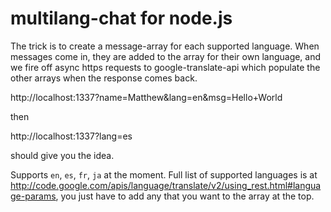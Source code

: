 # multilang-chat for node.js

The trick is to create a message-array for each supported language.  When messages come in, they are added to the array for their own language, and we fire off async https requests to google-translate-api which populate the other arrays when the response comes back.

http://localhost:1337?name=Matthew&lang=en&msg=Hello+World

then

http://localhost:1337?lang=es

should give you the idea.

Supports `en`, `es`, `fr`, `ja` at the moment.  Full list of supported languages is at http://code.google.com/apis/language/translate/v2/using_rest.html#language-params, you just have to add any that you want to the array at the top.
